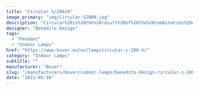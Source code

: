 ```yaml
---
title: "Circular S/200/H"
image_primary: "img/Circular-S200H.jpg"
description: "Circular%20is%20the%20result%20of%20the%20combination%20of%20design%20and%20architecture%20to%20create%20lights%20for%20large%20spaces.%20With%20this%20piece%2C%20Benedito%20Design%20accomplishes%20maximum%20expression%20with%20minimum%20materials.%20Circular%20offers%20great%20versatility%20with%20its%20combination%20of%20formats%20and%20finishes.%20Its%20timeless%20yet%20contemporary%20design%20gives%20it%20character%20and%20perfectly%20illuminates%20spaces%20of%20high%20architectural%20value.%0A%0A%0A%0A"
designer: "Benedito Design"
tags: 
  - "Pendant"
  - "Indoor Lamps"
href: "https://www.bover.es/en/lamp/circular-s-200-h/"
category: "Indoor Lamps"
subtitle: ""
manufacturer: "Bover"
slug: "/manufacturers/bover/indoor-lamps/benedito-design-circular-s-200-h"
date: "2021-05-10"
---
```

